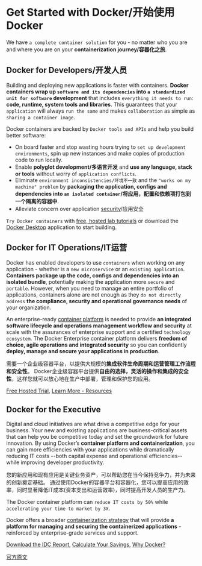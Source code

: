 

Get Started with Docker/开始使用Docker
==================================
We have `a complete container solution` for you -
no matter who you are and where you are on your **containerization journey/容器化之旅**.


## Docker for Developers/开发人员
Building and deploying new applications is faster with containers.
**Docker containers wrap up `software and its dependencies` into `a standardized unit for software` development**
that includes `everything it needs to run`: **code, runtime, system tools and libraries**.
This guarantees that your `application` will always `run the same` and
makes `collaboration` as simple as `sharing a container image`.

Docker containers are backed by `Docker tools and APIs` and help you build better software:
* On board faster and stop wasting hours trying to `set up development environments`,
  spin up new instances and make copies of production code to run locally.
* Enable **polyglot development/多语言开发** and **use any language, stack or tools** without worry of `application conflicts`.
* Eliminate `environment inconsistencies/环境不一致` and the `"works on my machine" problem` by
  **packaging the application, configs and dependencies into `an isolated container`/将应用，配置和依赖项打包到一个隔离的容器中**.
* Alleviate concern over application [security](https://www.docker.com/products/security)/应用安全

`Try Docker containers` with [free, hosted lab tutorials](https://training.play-with-docker.com/) or
download the [Docker Desktop](https://www.docker.com/products/docker-desktop) application to start building.


## Docker for IT Operations/IT运营
Docker has enabled developers to use `containers` when working on any application -
whether is a `new microservice` or an `existing application`.
**Containers package up the code, configs and dependencies into an isolated bundle**,
potentially making the application more `secure` and `portable`.
However, when you need to manage an entire portfolio of applications,
containers alone are not enough as they `do not directly address`
**the compliance, security and operational governance needs** of your organization.

An enterprise-ready [container platform](https://www.docker.com/products/docker-enterprise) is needed to
provide **an integrated software lifecycle and operations management workflow and security**
at scale with the assurances of enterprise support and a certified `technology ecosystem`.
The Docker Enterprise container platform delivers **freedom of choice, agile operations and integrated security**
so you can confidently **deploy, manage and secure your applications in production**.

需要一个企业级容器平台，以提供大规模的**集成软件生命周期和运营管理工作流程和安全性**。
Docker企业级容器平台提供**自由的选择，灵活的操作和集成的安全性**，这样您就可以放心地在生产中部署，管理和保护您的应用。

[Free Hosted Trial](https://trial.docker.com/),
[Learn More - Resources](https://www.docker.com/resources)


## Docker for the Executive
Digital and cloud initiatives are what drive a competitive edge for your business.
Your new and existing applications are business-critical assets
that can help you be competitive today and set the groundwork for future innovation.
By using Docker’s **container platform and containerization**,
you can gain more efficiencies with your applications while dramatically reducing IT costs
--both capital expense and operational efficiencies--
while improving developer productivity.

您的新应用和现有应用是关键业务资产，可以帮助您在当今保持竞争力，并为未来的创新奠定基础。
通过使用Docker的容器平台和容器化，您可以提高应用的效率，同时显著降低IT成本(资本支出和运营效率)，同时提高开发人员的生产力。

The Docker container platform can `reduce IT costs by 50%` while `accelerating your time to market by 3X`.

Docker offers a broader [containerization strategy](https://www.docker.com/containerization-strategy) that
will provide **a platform for managing and securing the containerized applications** -
reinforced by enterprise-grade services and support.

[Download the IDC Report](https://goto.docker.com/Q218-0625-Content-IDCWhitePaper_LP.html),
[Calculate Your Savings](https://www.docker.com/roicalculator),
[Why Docker?](./0.2-why_docker.md)


[官方原文](https://www.docker.com/get-started)

